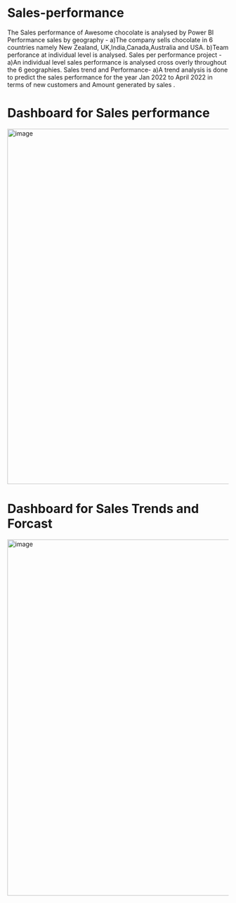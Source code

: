 # Sales-performance
The Sales performance of Awesome chocolate is analysed  by  Power BI
Performance sales by geography - a)The company sells chocolate in 6 countries namely New Zealand, UK,India,Canada,Australia and USA.
                                 b)Team perforance at individual level is analysed.
Sales per performance project - a)An individual level sales  performance is analysed cross overly throughout the 6 geographies.
Sales trend and Performance- a)A trend analysis is done to predict the sales performance for the year  Jan 2022 to April 2022 in terms of  new customers and Amount generated by sales .

# Dashboard for Sales performance


<img width="1316" height="809" alt="image" src="https://github.com/user-attachments/assets/6baa8204-050d-4396-8e49-6da00c83a75e" />


# Dashboard for Sales Trends  and Forcast

<img width="1321" height="811" alt="image" src="https://github.com/user-attachments/assets/8c1da4e9-752b-4034-b60b-37d45de3d14c" />

